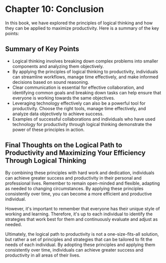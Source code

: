 Chapter 10: Conclusion
======================

In this book, we have explored the principles of logical thinking and how they can be applied to maximize productivity. Here is a summary of the key points:

Summary of Key Points
---------------------

* Logical thinking involves breaking down complex problems into smaller components and analyzing them objectively.
* By applying the principles of logical thinking to productivity, individuals can streamline workflows, manage time effectively, and make informed decisions based on sound reasoning.
* Clear communication is essential for effective collaboration, and identifying common goals and breaking down tasks can help ensure that everyone is working towards the same objectives.
* Leveraging technology effectively can also be a powerful tool for productivity. Choose the right tools, manage time effectively, and analyze data objectively to achieve success.
* Examples of successful collaborations and individuals who have used technology for productivity through logical thinking demonstrate the power of these principles in action.

Final Thoughts on the Logical Path to Productivity and Maximizing Your Efficiency Through Logical Thinking
----------------------------------------------------------------------------------------------------------

By combining these principles with hard work and dedication, individuals can achieve greater success and productivity in their personal and professional lives. Remember to remain open-minded and flexible, adapting as needed to changing circumstances. By applying these principles consistently over time, you can become a more efficient and productive individual.

However, it's important to remember that everyone has their unique style of working and learning. Therefore, it's up to each individual to identify the strategies that work best for them and continuously evaluate and adjust as needed.

Ultimately, the logical path to productivity is not a one-size-fits-all solution, but rather a set of principles and strategies that can be tailored to fit the needs of each individual. By adopting these principles and applying them consistently over time, individuals can achieve greater success and productivity in all areas of their lives.
